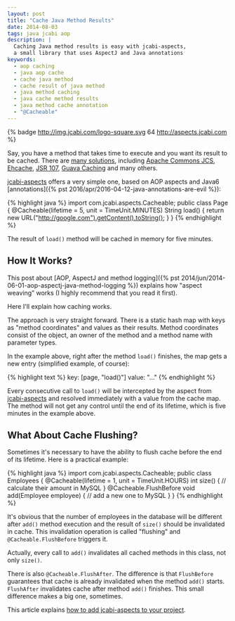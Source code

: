 ```yaml
---
layout: post
title: "Cache Java Method Results"
date: 2014-08-03
tags: java jcabi aop
description: |
  Caching Java method results is easy with jcabi-aspects,
  a small library that uses AspectJ and Java annotations
keywords:
  - aop caching
  - java aop cache
  - cache java method
  - cache result of java method
  - java method caching
  - java cache method results
  - java method cache annotation
  - "@Cacheable"
---
```


{% badge http://img.jcabi.com/logo-square.svg 64 http://aspects.jcabi.com %}

Say, you have a method that takes time to execute and you want
its result to be cached. There are [many solutions](http://www.coderanch.com/how-to/java/CachingStrategies),
including
[Apache Commons JCS](http://commons.apache.org/proper/commons-jcs/),
[Ehcache](http://www.ehcache.org),
[JSR 107](https://jcp.org/en/jsr/detail?id=107),
[Guava Caching](https://code.google.com/p/guava-libraries/wiki/CachesExplained)
and many others.

[jcabi-aspects](http://aspects.jcabi.com/annotation-cacheable.html) offers a very simple one,
based on AOP aspects and Java6
[annotations]({% pst 2016/apr/2016-04-12-java-annotations-are-evil %}):

{% highlight java %}
import com.jcabi.aspects.Cacheable;
public class Page {
  @Cacheable(lifetime = 5, unit = TimeUnit.MINUTES)
  String load() {
    return new URL("http://google.com").getContent().toString();
  }
}
{% endhighlight %}

The result of `load()` method will be cached in memory for five minutes.

<!--more-->

## How It Works?

This post about [AOP, AspectJ and method logging]({% pst 2014/jun/2014-06-01-aop-aspectj-java-method-logging %})
explains how "aspect weaving" works (I highly recommend that you read it first).

Here I'll explain how caching works.

The approach is very straight forward. There is a static hash map with keys
as "method coordinates" and values as their results. Method coordinates consist
of the object, an owner of the method and a method name with parameter types.

In the example above, right after the method `load()`
finishes, the map gets a new entry (simplified example, of course):

{% highlight text %}
key: [page, "load()"]
value: "<html>...</html>"
{% endhighlight %}

Every consecutive call to `load()` will be intercepted by the aspect
from [jcabi-aspects](http://aspects.jcabi.com) and resolved immediately
with a value from the cache map. The method will not get any control until
the end of its lifetime, which is five minutes in the example above.

## What About Cache Flushing?

Sometimes it's necessary to have the ability to flush cache before
the end of its lifetime. Here is a practical example:

{% highlight java %}
import com.jcabi.aspects.Cacheable;
public class Employees {
  @Cacheable(lifetime = 1, unit = TimeUnit.HOURS)
  int size() {
    // calculate their amount in MySQL
  }
  @Cacheable.FlushBefore
  void add(Employee employee) {
    // add a new one to MySQL
  }
}
{% endhighlight %}

It's obvious that the number of employees in the database
will be different after `add()` method execution and the
result of `size()` should be invalidated in cache. This invalidation
operation is called "flushing" and `@Cacheable.FlushBefore` triggers it.

Actually, every call to `add()` invalidates all cached methods
in this class, not only `size()`.

There is also `@Cacheable.FlushAfter`. The difference is that
`FlushBefore` guarantees that cache is already invalidated
when the method `add()` starts.
`FlushAfter` invalidates cache after method `add()` finishes. This small difference makes a big one, sometimes.

This article explains [how to add jcabi-aspects to your project](http://aspects.jcabi.com/example-weaving.html).
